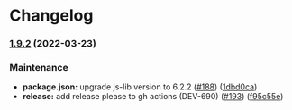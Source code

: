 # Changelog

### [1.9.2](https://www.github.com/dasch-swiss/beol/compare/v1.9.1...v1.9.2) (2022-03-23)


### Maintenance

* **package.json:** upgrade js-lib version to 6.2.2 ([#188](https://www.github.com/dasch-swiss/beol/issues/188)) ([1dbd0ca](https://www.github.com/dasch-swiss/beol/commit/1dbd0cad28fd37cdd7c7510e83ede45dd74e3ee5))
* **release:** add release please to gh actions (DEV-690) ([#193](https://www.github.com/dasch-swiss/beol/issues/193)) ([f95c55e](https://www.github.com/dasch-swiss/beol/commit/f95c55eca367921ce0464264986b7c2e4a365d96))
